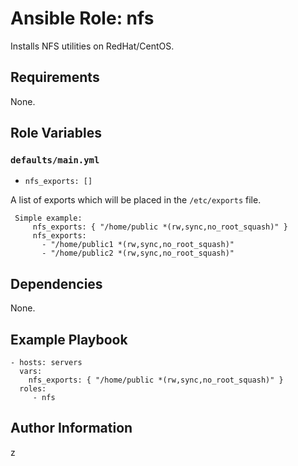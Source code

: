 # Ansible Role: nfs

Installs NFS utilities on RedHat/CentOS.

## Requirements

None.

## Role Variables

### `defaults/main.yml`

* `nfs_exports: []`

A list of exports which will be placed in the `/etc/exports` file.
   ```
    Simple example:
        nfs_exports: { "/home/public *(rw,sync,no_root_squash)" }
        nfs_exports:
          - "/home/public1 *(rw,sync,no_root_squash)"
          - "/home/public2 *(rw,sync,no_root_squash)"
   ```

## Dependencies

None.

## Example Playbook

    - hosts: servers
      vars:
        nfs_exports: { "/home/public *(rw,sync,no_root_squash)" }
      roles:
         - nfs

## Author Information

z
